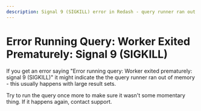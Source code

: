 ```yaml
---
description: Signal 9 (SIGKILL) error in Redash - query runner ran out of memory, usually happens for large result sets.
---
```


# Error Running Query: Worker Exited Prematurely: Signal 9 (SIGKILL)

If you get an error saying "Error running query: Worker exited prematurely: signal 9 (SIGKILL)" it might indicate the the query runner ran out of memory - this usually happens with large result sets.

Try to run the query once more to make sure it wasn't some momentary thing. If it happens again, contact support.
